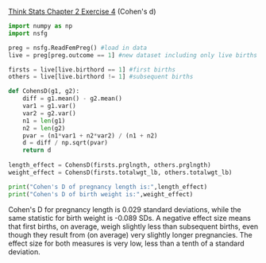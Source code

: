 [Think Stats Chapter 2 Exercise 4](http://greenteapress.com/thinkstats2/html/thinkstats2003.html#toc24) (Cohen's d)

```python
import numpy as np
import nsfg

preg = nsfg.ReadFemPreg() #load in data
live = preg[preg.outcome == 1] #new dataset including only live births

firsts = live[live.birthord == 1] #first births
others = live[live.birthord != 1] #subsequent births

def CohensD(g1, g2):
    diff = g1.mean() - g2.mean()
    var1 = g1.var()
    var2 = g2.var()
    n1 = len(g1)
    n2 = len(g2)
    pvar = (n1*var1 + n2*var2) / (n1 + n2)
    d = diff / np.sqrt(pvar)
    return d
    
length_effect = CohensD(firsts.prglngth, others.prglngth)
weight_effect = CohensD(firsts.totalwgt_lb, others.totalwgt_lb)

print("Cohen's D of pregnancy length is:",length_effect)
print("Cohen's D of birth weight is:",weight_effect)
```

Cohen's D for pregnancy length is 0.029 standard deviations, while the same statistic for birth weight is -0.089 SDs. A negative effect size means that first births, on average, weigh slightly less than subsequent births, even though they result from (on average) very slightly longer pregnancies. The effect size for both measures is very low, less than a tenth of a standard deviation.
